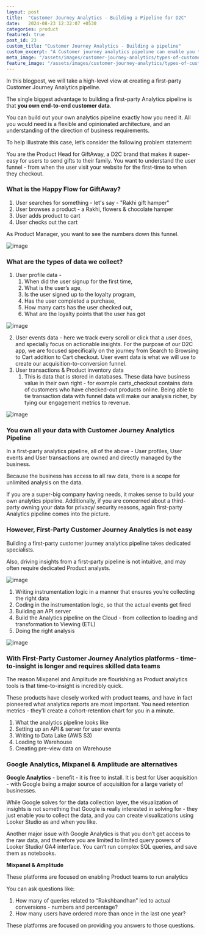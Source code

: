```yaml
---
layout: post
title:  "Customer Journey Analytics - Building a Pipeline for D2C"
date:   2024-08-23 12:32:07 +0530
categories: product
featured: true
post_id: 23
custom_title: "Customer Journey Analytics - Building a pipeline"
custom_excerpt: "A Customer journey analytics pipeline can enable you to perform powerful analysis on your own"
meta_image: "/assets/images/customer-journey-analytics/types-of-customer-journey-data.png"
feature_image: "/assets/images/customer-journey-analytics/types-of-customer-journey-data.png"
---
```


In this blogpost, we will take a high-level view at creating a first-party Customer Journey Analytics pipeline.

The single biggest advantage to building a first-party Analytics pipeline is that **you own end-to-end customer data**. 

You can build out your own analytics pipeline exactly how you need it. All you would need is a flexible and opinionated architecture, and an understanding of the direction of business requirements.

To help illustrate this case, let’s consider the following problem statement: 

You are the Product Head for GiftAway, a D2C brand that makes it super-easy for users to send gifts to their family. You want to understand the user funnel - from when the user visit your website for the first-time to when they checkout.


### **What is the Happy Flow for GiftAway?**

1. User searches for something - let's say - "Rakhi gift hamper"
2. User browses a product - a Rakhi, flowers & chocolate hamper
3. User adds product to cart
4. User checks out the cart

As Product Manager, you want to see the numbers down this funnel.

![image](/assets/images/customer-journey-analytics/User-cart-checkout.png)

### What are the types of data we collect?

1. User profile data - 
    1. When did the user signup for the first time, 
    2. What is the user’s age,
    3. Is the user signed up to the loyalty program, 
    4. Has the user completed a purchase, 
    5. How many carts has the user checked out, 
    6. What are the loyalty points that the user has got

![image](/assets/images/customer-journey-analytics/types-of-customer-journey-data.png)

2. User events data - here we track every scroll or click that a user does, and specially focus on actionable insights. For the purpose of our D2C app, we are focused specifically on the journey from Search to Browsing to Cart addition to Cart checkout. User event data is what we will use to create our acquisition-to-conversion funnel.
3. User transactions & Product inventory data
    1. This is data that is stored in databases. These data have business value in their own right - for example carts_checkout contains data of customers who have checked-out products online. Being able to tie transaction data with funnel data will make our analysis richer, by tying our engagement metrics to revenue.

![image](/assets/images/customer-journey-analytics/giftaway_db.png)

### You own all your data with Customer Journey Analytics Pipeline

In a first-party analytics pipeline, all of the above - User profiles, User events and User transactions are owned and directly managed by the business. 

Because the business has access to all raw data, there is a scope for unlimited analysis on the data.

If you are a super-big company having needs, it makes sense to build your own analytics pipeline. Additionally, if you are concerned about a third-party owning your data for privacy/ security reasons, again first-party Analytics pipeline comes into the picture.

### However, First-Party Customer Journey Analytics is not easy

Building a first-party customer journey analytics pipeline takes dedicated specialists. 

Also, driving insights from a first-party pipeline is not intuitive, and may often require dedicated Product analysts. 

![image](/assets/images/customer-journey-analytics/efforts-in-setting-up-pipeline.png)

1. Writing instrumentation logic in a manner that ensures you’re collecting the right data
2. Coding in the instrumentation logic, so that the actual events get fired
3. Building an API server 
4. Build the Analytics pipeline on the Cloud - from collection to loading and transformation to Viewing (ETL)
5. Doing the right analysis

![image](/assets/images/customer-journey-analytics/first-party-date-devops-pipeline.png)


### With First-Party Customer Journey Analytics platforms - time-to-insight is longer and requires skilled data teams

The reason Mixpanel and Amplitude are flourishing as Product analytics tools is that time-to-insight is incredibly quick. 

These products have closely worked with product teams, and have in fact pioneered what analytics reports are most important. You need retention metrics - they’ll create a cohort-retention chart for you in a minute. 

1. What the analytics pipeline looks like
2. Setting up an API & server for user events
3. Writing to Data Lake (AWS S3)
4. Loading to Warehouse
5. Creating pre-view data on Warehouse

### Google Analytics, Mixpanel & Amplitude are alternatives

**Google Analytics** - benefit  - it is free to install. It is best for User acquisition - with Google being a major source of acquisition for a large variety of businesses. 

While Google solves for the data collection layer, the visualization of insights is not something that Google is really interested in solving for - they just enable you to collect the data, and you can create visualizations using Looker Studio as and when you like.

Another major issue with Google Analytics is that you don’t get access to the raw data, and therefore you are limited to limited query powers of Looker Studio/ GA4 interface. You can’t run complex SQL queries, and save them as notebooks.

**Mixpanel & Amplitude** 

These platforms are focused on enabling Product teams to run analytics

You can ask questions like:

1. How many of queries related to “Rakshbandhan” led to actual conversions - numbers and percentage?
2. How many users have ordered more than once in the last one year?

These platforms are focused on providing you answers to those questions.